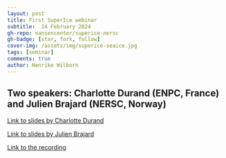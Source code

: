 ```yaml
---
layout: post
title: First SuperIce webinar
subtitle:  14 February 2024
gh-repo: nansencenter/superice-nersc
gh-badge: [star, fork, follow]
cover-img: /assets/img/superice-seaice.jpg
tags: [seminar]
comments: true
author: Henrike Wilborn
---
```


## Two speakers: Charlotte Durand (ENPC, France) and Julien Brajard (NERSC, Norway)

[Link to slides by Charlotte Durand](../assets/slides_and_posters/Presentation_SuperIce-Introduction-JulienBrajard.pdf)

[Link to slides by Julien Brajard](../assets/slides_and_posters/Presentation_SuperIce-Introduction-JulienBrajard.pdf)
  
[Link to the recording](https://nerscno-my.sharepoint.com/:v:/g/personal/julien_brajard_nersc_no/EVP_SBNdyBhOkpPaoylceJkBiYItzNArEh_5tgegyG005w?e=Ldqfxj)
  


